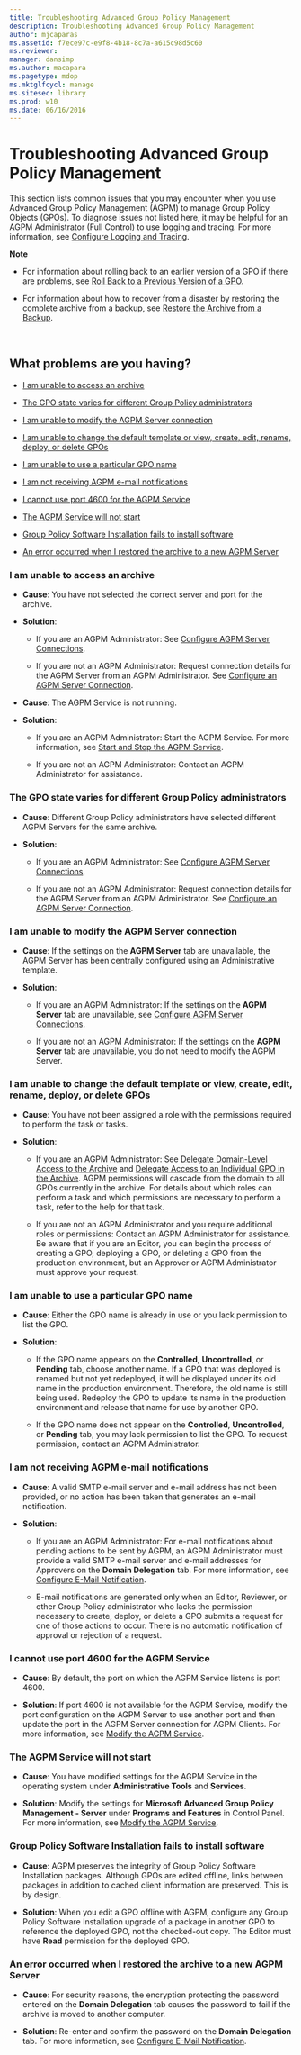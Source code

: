 ```yaml
---
title: Troubleshooting Advanced Group Policy Management
description: Troubleshooting Advanced Group Policy Management
author: mjcaparas
ms.assetid: f7ece97c-e9f8-4b18-8c7a-a615c98d5c60
ms.reviewer: 
manager: dansimp
ms.author: macapara
ms.pagetype: mdop
ms.mktglfcycl: manage
ms.sitesec: library
ms.prod: w10
ms.date: 06/16/2016
---
```



# Troubleshooting Advanced Group Policy Management


This section lists common issues that you may encounter when you use Advanced Group Policy Management (AGPM) to manage Group Policy Objects (GPOs). To diagnose issues not listed here, it may be helpful for an AGPM Administrator (Full Control) to use logging and tracing. For more information, see [Configure Logging and Tracing](configure-logging-and-tracing-agpm30ops.md).

**Note**  
-   For information about rolling back to an earlier version of a GPO if there are problems, see [Roll Back to a Previous Version of a GPO](roll-back-to-a-previous-version-of-a-gpo-agpm30ops.md).

-   For information about how to recover from a disaster by restoring the complete archive from a backup, see [Restore the Archive from a Backup](restore-the-archive-from-a-backup.md).

 

## What problems are you having?


-   [I am unable to access an archive](#bkmk-access-an-archive)

-   [The GPO state varies for different Group Policy administrators](#bkmk-state-varies)

-   [I am unable to modify the AGPM Server connection](#bkmk-modify-archive-location)

-   [I am unable to change the default template or view, create, edit, rename, deploy, or delete GPOs](#bkmk-perform-task)

-   [I am unable to use a particular GPO name](#bkmk-use-particular-name)

-   [I am not receiving AGPM e-mail notifications](#bkmk-email)

-   [I cannot use port 4600 for the AGPM Service](#bkmk-port)

-   [The AGPM Service will not start](#bkmk-not-start)

-   [Group Policy Software Installation fails to install software](#bkmk-software-installation)

-   [An error occurred when I restored the archive to a new AGPM Server](#bkmk-error-on-restore)

### <a href="" id="bkmk-access-an-archive"></a>I am unable to access an archive

-   **Cause**: You have not selected the correct server and port for the archive.

-   **Solution**:

    -   If you are an AGPM Administrator: See [Configure AGPM Server Connections](configure-agpm-server-connections-agpm30ops.md).

    -   If you are not an AGPM Administrator: Request connection details for the AGPM Server from an AGPM Administrator. See [Configure an AGPM Server Connection](configure-an-agpm-server-connection-reviewer-agpm30ops.md).

-   **Cause**: The AGPM Service is not running.

-   **Solution**:

    -   If you are an AGPM Administrator: Start the AGPM Service. For more information, see [Start and Stop the AGPM Service](start-and-stop-the-agpm-service-agpm30ops.md).

    -   If you are not an AGPM Administrator: Contact an AGPM Administrator for assistance.

### <a href="" id="bkmk-state-varies"></a>The GPO state varies for different Group Policy administrators

-   **Cause**: Different Group Policy administrators have selected different AGPM Servers for the same archive.

-   **Solution**:

    -   If you are an AGPM Administrator: See [Configure AGPM Server Connections](configure-agpm-server-connections-agpm30ops.md).

    -   If you are not an AGPM Administrator: Request connection details for the AGPM Server from an AGPM Administrator. See [Configure an AGPM Server Connection](configure-an-agpm-server-connection-reviewer-agpm30ops.md).

### <a href="" id="bkmk-modify-archive-location"></a>I am unable to modify the AGPM Server connection

-   **Cause**: If the settings on the **AGPM Server** tab are unavailable, the AGPM Server has been centrally configured using an Administrative template.

-   **Solution**:

    -   If you are an AGPM Administrator: If the settings on the **AGPM Server** tab are unavailable, see [Configure AGPM Server Connections](configure-agpm-server-connections-agpm30ops.md).

    -   If you are not an AGPM Administrator: If the settings on the **AGPM Server** tab are unavailable, you do not need to modify the AGPM Server.

### <a href="" id="bkmk-perform-task"></a>I am unable to change the default template or view, create, edit, rename, deploy, or delete GPOs

-   **Cause**: You have not been assigned a role with the permissions required to perform the task or tasks.

-   **Solution**:

    -   If you are an AGPM Administrator: See [Delegate Domain-Level Access to the Archive](delegate-domain-level-access-to-the-archive-agpm30ops.md) and [Delegate Access to an Individual GPO in the Archive](delegate-access-to-an-individual-gpo-in-the-archive-agpm30ops.md). AGPM permissions will cascade from the domain to all GPOs currently in the archive. For details about which roles can perform a task and which permissions are necessary to perform a task, refer to the help for that task.

    -   If you are not an AGPM Administrator and you require additional roles or permissions: Contact an AGPM Administrator for assistance. Be aware that if you are an Editor, you can begin the process of creating a GPO, deploying a GPO, or deleting a GPO from the production environment, but an Approver or AGPM Administrator must approve your request.

### <a href="" id="bkmk-use-particular-name"></a>I am unable to use a particular GPO name

-   **Cause**: Either the GPO name is already in use or you lack permission to list the GPO.

-   **Solution**:

    -   If the GPO name appears on the **Controlled**, **Uncontrolled**, or **Pending** tab, choose another name. If a GPO that was deployed is renamed but not yet redeployed, it will be displayed under its old name in the production environment. Therefore, the old name is still being used. Redeploy the GPO to update its name in the production environment and release that name for use by another GPO.

    -   If the GPO name does not appear on the **Controlled**, **Uncontrolled**, or **Pending** tab, you may lack permission to list the GPO. To request permission, contact an AGPM Administrator.

### <a href="" id="bkmk-email"></a>I am not receiving AGPM e-mail notifications

-   **Cause**: A valid SMTP e-mail server and e-mail address has not been provided, or no action has been taken that generates an e-mail notification.

-   **Solution**:

    -   If you are an AGPM Administrator: For e-mail notifications about pending actions to be sent by AGPM, an AGPM Administrator must provide a valid SMTP e-mail server and e-mail addresses for Approvers on the **Domain Delegation** tab. For more information, see [Configure E-Mail Notification](configure-e-mail-notification-agpm30ops.md).

    -   E-mail notifications are generated only when an Editor, Reviewer, or other Group Policy administrator who lacks the permission necessary to create, deploy, or delete a GPO submits a request for one of those actions to occur. There is no automatic notification of approval or rejection of a request.

### <a href="" id="bkmk-port"></a>I cannot use port 4600 for the AGPM Service

-   **Cause**: By default, the port on which the AGPM Service listens is port 4600.

-   **Solution**: If port 4600 is not available for the AGPM Service, modify the port configuration on the AGPM Server to use another port and then update the port in the AGPM Server connection for AGPM Clients. For more information, see [Modify the AGPM Service](modify-the-agpm-service-agpm30ops.md).

### <a href="" id="bkmk-not-start"></a>The AGPM Service will not start

-   **Cause**: You have modified settings for the AGPM Service in the operating system under **Administrative Tools** and **Services**.

-   **Solution**: Modify the settings for **Microsoft Advanced Group Policy Management - Server** under **Programs and Features** in Control Panel. For more information, see [Modify the AGPM Service](modify-the-agpm-service-agpm30ops.md).

### <a href="" id="bkmk-software-installation"></a>Group Policy Software Installation fails to install software

-   **Cause**: AGPM preserves the integrity of Group Policy Software Installation packages. Although GPOs are edited offline, links between packages in addition to cached client information are preserved. This is by design.

-   **Solution**: When you edit a GPO offline with AGPM, configure any Group Policy Software Installation upgrade of a package in another GPO to reference the deployed GPO, not the checked-out copy. The Editor must have **Read** permission for the deployed GPO.

### <a href="" id="bkmk-error-on-restore"></a>An error occurred when I restored the archive to a new AGPM Server

-   **Cause**: For security reasons, the encryption protecting the password entered on the **Domain Delegation** tab causes the password to fail if the archive is moved to another computer.

-   **Solution**: Re-enter and confirm the password on the **Domain Delegation** tab. For more information, see [Configure E-Mail Notification](configure-e-mail-notification-agpm30ops.md).

 

 





